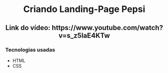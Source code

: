 <h1 align="center">Criando Landing-Page Pepsi</h1>

<h2 align="center">Link do vídeo: https://www.youtube.com/watch?v=s_z5laE4KTw</h2>

### Tecnologias usadas

- HTML
- CSS